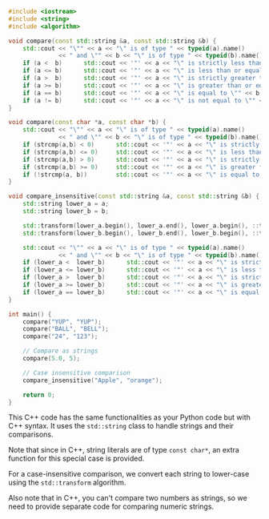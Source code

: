 ```cpp
#include <iostream>
#include <string>
#include <algorithm> 

void compare(const std::string &a, const std::string &b) {
    std::cout << "\"" << a << "\" is of type " << typeid(a).name() 
              << " and \"" << b << "\" is of type " << typeid(b).name() << "\n";
    if (a <  b)      std::cout << '"' << a << "\" is strictly less than  \"" << b << "\"\n";
    if (a <= b)      std::cout << '"' << a << "\" is less than or equal to \"" << b << "\"\n";
    if (a >  b)      std::cout << '"' << a << "\" is strictly greater than  \"" << b << "\"\n";
    if (a >= b)      std::cout << '"' << a << "\" is greater than or equal to \"" << b << "\"\n";
    if (a == b)      std::cout << '"' << a << "\" is equal to \"" << b << "\"\n";
    if (a != b)      std::cout << '"' << a << "\" is not equal to \"" << b << "\"\n"; 
}

void compare(const char *a, const char *b) {
    std::cout << "\"" << a << "\" is of type " << typeid(a).name() 
              << " and \"" << b << "\" is of type " << typeid(b).name() << "\n";
    if (strcmp(a,b) < 0)      std::cout << '"' << a << "\" is strictly less than  \"" << b << "\"\n";
    if (strcmp(a,b) <= 0)     std::cout << '"' << a << "\" is less than or equal to \"" << b << "\"\n";
    if (strcmp(a,b) > 0)      std::cout << '"' << a << "\" is strictly greater than  \"" << b << "\"\n";
    if (strcmp(a,b) >= 0)     std::cout << '"' << a << "\" is greater than or equal to \"" << b << "\"\n";
    if (!strcmp(a, b))        std::cout << '"' << a << "\" is equal to \"" << b << "\"\n";
}

void compare_insensitive(const std::string &a, const std::string &b) {
    std::string lower_a = a;
    std::string lower_b = b;

    std::transform(lower_a.begin(), lower_a.end(), lower_a.begin(), ::tolower);
    std::transform(lower_b.begin(), lower_b.end(), lower_b.begin(), ::tolower);

    std::cout << "\"" << a << "\" is of type " << typeid(a).name() 
              << " and \"" << b << "\" is of type " << typeid(b).name() << "\n";
    if (lower_a <  lower_b)      std::cout << '"' << a << "\" is strictly less than  \"" << b << "\"\n";
    if (lower_a <= lower_b)      std::cout << '"' << a << "\" is less than or equal to \"" << b << "\"\n";
    if (lower_a >  lower_b)      std::cout << '"' << a << "\" is strictly greater than  \"" << b << "\"\n";
    if (lower_a >= lower_b)      std::cout << '"' << a << "\" is greater than or equal to \"" << b << "\"\n";
    if (lower_a == lower_b)      std::cout << '"' << a << "\" is equal to \"" << b << "\"\n";
}

int main() {
    compare("YUP", "YUP");
    compare("BALL", "BELL");
    compare("24", "123");

    // Compare as strings
    compare(5.0, 5);

    // Case insensitive comparison
    compare_insensitive("Apple", "orange");

    return 0;
}
```

This C++ code has the same functionalities as your Python code but with C++ syntax. It uses the `std::string` class to handle strings and their comparisons.

Note that since in C++, string literals are of type `const char*`, an extra function for this special case is provided. 

For a case-insensitive comparison, we convert each string to lower-case using the `std::transform` algorithm.

Also note that in C++, you can't compare two numbers as strings, so we need to provide separate code for comparing numeric strings.
